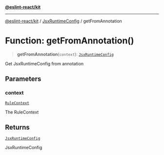 [**@eslint-react/kit**](../../../../README.md)

***

[@eslint-react/kit](../../../../README.md) / [JsxRuntimeConfig](../README.md) / getFromAnnotation

# Function: getFromAnnotation()

> **getFromAnnotation**(`context`): [`JsxRuntimeConfig`](../type-aliases/JsxRuntimeConfig.md)

Get JsxRuntimeConfig from annotation

## Parameters

### context

[`RuleContext`](../../../../type-aliases/RuleContext.md)

The RuleContext

## Returns

[`JsxRuntimeConfig`](../type-aliases/JsxRuntimeConfig.md)

JsxRuntimeConfig
